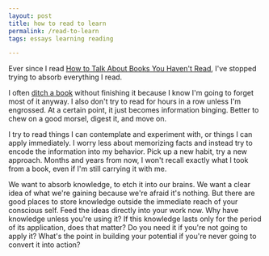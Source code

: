 ```yaml
---
layout: post
title: how to read to learn
permalink: /read-to-learn
tags: essays learning reading

---
```


Ever since I read [How to Talk About Books You Haven't Read](https://www.goodreads.com/book/show/1143788.How_to_Talk_About_Books_You_Haven_t_Read?ac=1&from_search=true&qid=dQGK5Adu5Y&rank=1), I've stopped trying to absorb everything I read.
<!--more-->
I often [ditch a book](https://okjuan.medium.com/feeling-good-about-ditching-books-1c4633fd87f) without finishing it because I know I'm going to forget most of it anyway.
I also don't try to read for hours in a row unless I'm engrossed.
At a certain point, it just becomes information binging.
Better to chew on a good morsel, digest it, and move on.

I try to read things I can contemplate and experiment with, or things I can apply immediately.
I worry less about memorizing facts and instead try to encode the information into my behavior.
Pick up a new habit, try a new approach.
Months and years from now, I won't recall exactly what I took from a book, even if I'm still carrying it with me.

We want to absorb knowledge, to etch it into our brains.
We want a clear idea of what we're gaining because we're afraid it's nothing.
But there are good places to store knowledge outside the immediate reach of your conscious self.
Feed the ideas directly into your work now.
Why have knowledge unless you're using it?
If this knowledge lasts only for the period of its application, does that matter?
Do you need it if you're not going to apply it?
What's the point in building your potential if you're never going to convert it into action?